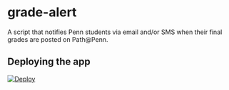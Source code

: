 # grade-alert
A script that notifies Penn students via email and/or SMS when their final grades are posted on Path@Penn.

## Deploying the app
[![Deploy](https://www.herokucdn.com/deploy/button.svg)](https://heroku.com/deploy?template=https://github.com/rm03/grade-alert)
